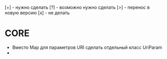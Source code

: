 [+] - нужно сделать
[?] - возможно нужно сделать
[>] - перенос в новую версию
[x] - не делать

# CORE
* Вместо Map для параметров URI сделать отдельный класс UriParam
* 